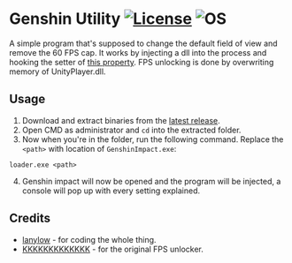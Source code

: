# Genshin Utility [![License](https://img.shields.io/badge/License-GPL3.0-green.svg)](https://github.com/lanylow/genshin-utility/blob/main/LICENSE) ![OS](https://img.shields.io/badge/OS-Windows-green.svg)

A simple program that's supposed to change the default field of view and remove the 60 FPS cap. It works by injecting a dll into the process and hooking the setter of [this property](https://docs.unity3d.com/ScriptReference/Camera-fieldOfView.html). FPS unlocking is done by overwriting memory of UnityPlayer.dll.

## Usage

1. Download and extract binaries from the [latest release](https://github.com/lanylow/genshin-utility/releases).
2. Open CMD as administrator and `cd` into the extracted folder.
3. Now when you're in the folder, run the following command. Replace the `<path>` with location of `GenshinImpact.exe`:
```
loader.exe <path>
```
4. Genshin impact will now be opened and the program will be injected, a console will pop up with every setting explained.

## Credits

* [lanylow](https://github.com/lanylow) - for coding the whole thing.
* [KKKKKKKKKKKKK](https://github.com/34736384) - for the original FPS unlocker.
